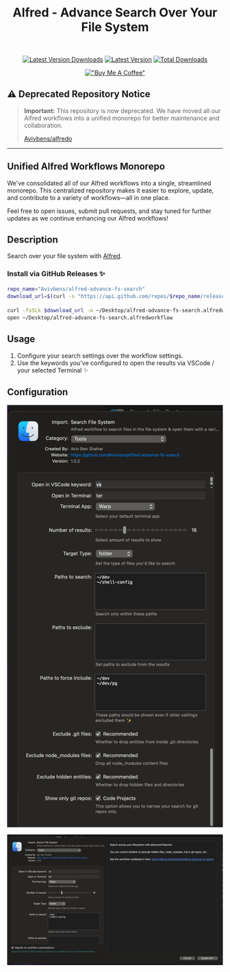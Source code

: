 <div align="center">

# Alfred - Advance Search Over Your File System

<br>

[![Latest Version Downloads](https://img.shields.io/github/downloads/avivbens/alfred-advance-fs-search/latest/total?label=Latest%20Version%20Downloads&color=green)](https://github.com/avivbens/alfred-advance-fs-search/releases/latest)
[![Latest Version](https://img.shields.io/github/v/release/avivbens/alfred-advance-fs-search?label=Latest%20Version&color=green)](https://github.com/avivbens/alfred-advance-fs-search/releases/latest)
[![Total Downloads](https://img.shields.io/github/downloads/avivbens/alfred-advance-fs-search/total?label=Total%20Downloads&color=blue)](https://github.com/avivbens/alfred-advance-fs-search/releases)

[!["Buy Me A Coffee"](https://www.buymeacoffee.com/assets/img/custom_images/orange_img.png)](https://www.buymeacoffee.com/kcao7snkgx)

</div>

## :warning: Deprecated Repository Notice

> **Important:** This repository is now deprecated. We have moved all our Alfred workflows into a unified monorepo for better maintenance and collaboration.
>
> [Avivbens/alfredo](https://github.com/Avivbens/alfredo?tab=readme-ov-file)

---

## Unified Alfred Workflows Monorepo

We've consolidated all of our Alfred workflows into a single, streamlined monorepo. This centralized repository makes it easier to explore, update, and contribute to a variety of workflows—all in one place.

Feel free to open issues, submit pull requests, and stay tuned for further updates as we continue enhancing our Alfred workflows!

## Description

Search over your file system with [Alfred](https://www.alfredapp.com/).

### Install via GitHub Releases :sparkles:

```bash
repo_name="Avivbens/alfred-advance-fs-search"
download_url=$(curl -s "https://api.github.com/repos/$repo_name/releases/latest" | grep "browser_download_url.*alfredworkflow" | cut -d '"' -f 4)

curl -fsSLk $download_url -o ~/Desktop/alfred-advance-fs-search.alfredworkflow
open ~/Desktop/alfred-advance-fs-search.alfredworkflow
```

## Usage

1. Configure your search settings over the workflow settings.
1. Use the keywords you've configured to open the results via VSCode / your selected Terminal ✨

## Configuration

![Configuration](https://raw.githubusercontent.com/avivbens/alfred-advance-fs-search/HEAD/demo/settings.png)

![Workflow](https://raw.githubusercontent.com/avivbens/alfred-advance-fs-search/HEAD/demo/workflow.png)
